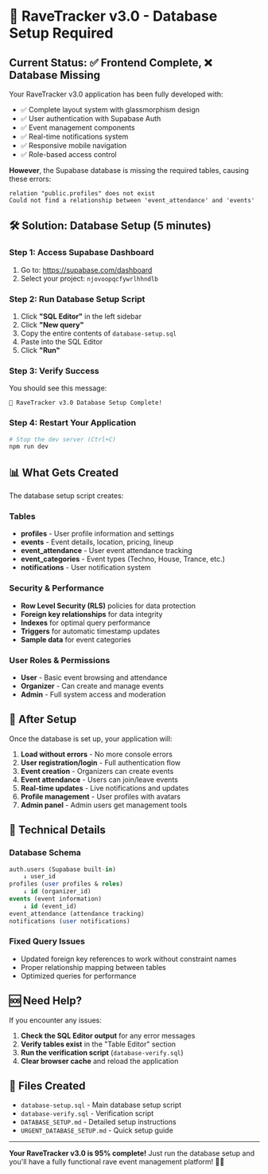 # 🚨 RaveTracker v3.0 - Database Setup Required

## Current Status: ✅ Frontend Complete, ❌ Database Missing

Your RaveTracker v3.0 application has been fully developed with:
- ✅ Complete layout system with glassmorphism design
- ✅ User authentication with Supabase Auth
- ✅ Event management components
- ✅ Real-time notifications system
- ✅ Responsive mobile navigation
- ✅ Role-based access control

**However**, the Supabase database is missing the required tables, causing these errors:

```
relation "public.profiles" does not exist
Could not find a relationship between 'event_attendance' and 'events'
```

## 🛠️ Solution: Database Setup (5 minutes)

### Step 1: Access Supabase Dashboard
1. Go to: https://supabase.com/dashboard
2. Select your project: `njovoopqcfywrlhhndlb`

### Step 2: Run Database Setup Script
1. Click **"SQL Editor"** in the left sidebar
2. Click **"New query"**
3. Copy the entire contents of `database-setup.sql`
4. Paste into the SQL Editor
5. Click **"Run"**

### Step 3: Verify Success
You should see this message:
```
🎉 RaveTracker v3.0 Database Setup Complete!
```

### Step 4: Restart Your Application
```bash
# Stop the dev server (Ctrl+C)
npm run dev
```

## 📊 What Gets Created

The database setup script creates:

### Tables
- **profiles** - User profile information and settings
- **events** - Event details, location, pricing, lineup
- **event_attendance** - User event attendance tracking
- **event_categories** - Event types (Techno, House, Trance, etc.)
- **notifications** - User notification system

### Security & Performance
- **Row Level Security (RLS)** policies for data protection
- **Foreign key relationships** for data integrity
- **Indexes** for optimal query performance
- **Triggers** for automatic timestamp updates
- **Sample data** for event categories

### User Roles & Permissions
- **User** - Basic event browsing and attendance
- **Organizer** - Can create and manage events
- **Admin** - Full system access and moderation

## 🎯 After Setup

Once the database is set up, your application will:

1. **Load without errors** - No more console errors
2. **User registration/login** - Full authentication flow
3. **Event creation** - Organizers can create events
4. **Event attendance** - Users can join/leave events
5. **Real-time updates** - Live notifications and updates
6. **Profile management** - User profiles with avatars
7. **Admin panel** - Admin users get management tools

## 🔧 Technical Details

### Database Schema
```sql
auth.users (Supabase built-in)
    ↓ user_id
profiles (user profiles & roles)
    ↓ id (organizer_id)
events (event information)
    ↓ id (event_id)
event_attendance (attendance tracking)
notifications (user notifications)
```

### Fixed Query Issues
- Updated foreign key references to work without constraint names
- Proper relationship mapping between tables
- Optimized queries for performance

## 🆘 Need Help?

If you encounter any issues:

1. **Check the SQL Editor output** for any error messages
2. **Verify tables exist** in the "Table Editor" section
3. **Run the verification script** (`database-verify.sql`)
4. **Clear browser cache** and reload the application

## 📁 Files Created

- `database-setup.sql` - Main database setup script
- `database-verify.sql` - Verification script
- `DATABASE_SETUP.md` - Detailed setup instructions
- `URGENT_DATABASE_SETUP.md` - Quick setup guide

---

**Your RaveTracker v3.0 is 95% complete!** 
Just run the database setup and you'll have a fully functional rave event management platform! 🎵🎉
